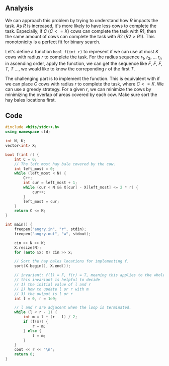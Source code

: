 ## Analysis

We can approach this problem by trying to understand how $R$ impacts the task. As *R* is increased, it's more likely to have less cows to complete the task. Especially, if $C$ ($C <= K$) cows can complete the task with $R1$, then the same amount of cows can complete the task with $R2$ ($R2 > R1$). This monotonicity is a perfect fit for binary search.

Let's define a function `bool f(int r)` to represent if we can use at most $K$ cows with radius $r$ to complete the task. For the radius sequence $r_1$, $r_2$, ... $r_n$ in ascending order, apply the function, we can get the sequence like $F$, $F$, $F$, $T$, $T$ ..., we would like to know the correponding $r$ of the first $T$.

The challenging part is to implement the function. This is equivalent with if we can place $C$ cows with radius *r* to complete the task, where $C<=K$. We can use a greedy strategy. For a given $r$, we can minimize the cows by minimizing the overlap of areas covered by each cow. Make sure sort the hay bales locations first.


## Code

```c++
#include <bits/stdc++.h>
using namespace std;

int N, K;
vector<int> X;

bool f(int r) {
    int C = 0;
    // The left most hay bale covered by the cow.
    int left_most = 0;
    while (left_most < N) {
        C++;
        int cur = left_most + 1;
        while (cur < N && X[cur] - X[left_most] <= 2 * r) {
            cur++;
        }
        left_most = cur;
    }
    return C <= K;
}

int main() {
    freopen("angry.in", "r", stdin);
    freopen("angry.out", "w", stdout);

    cin >> N >> K;
    X.resize(N);
    for (auto &x: X) cin >> x;

    // Sort the hay bales locations for implementing f.
    sort(X.begin(), X.end());

    // invariant: f(l) = F, f(r) = T, meaning this applies to the whole life-cycle of l or r.
    // this invariant is helpful to decide
    // 1) the initial value of l and r
    // 2) how to update l or r with m
    // 3) the output is l or r
    int l = 0, r = 1e9;

    // l and r are adjacent when the loop is terminated.
    while (l < r - 1) {
        int m = l + (r - l) / 2;
        if (f(m)) {
            r = m;
        } else {
            l = m;
        }
    }
    cout << r << "\n";
    return 0;
}
```